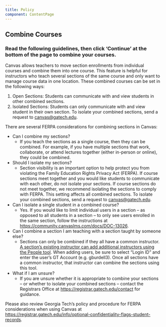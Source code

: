 ```yaml
---
title: Policy
component: ContentPage
---
```


## Combine Courses

### Read the following guidelines, then click ‘Continue’ at the bottom of the page to combine your courses.

Canvas allows teachers to move section enrollments from individual courses and combine them into one course. This feature is helpful for instructors who teach several sections of the same course and only want to manage course data in one location. These combined courses can be set in the following ways:

1.  Open Sections: Students can communicate with and view students in other combined sections.
2.  Isolated Sections: Students can only communicate with and view student in their own section. To isolate your combined sections, send a request to canvas@gatech.edu.

There are several FERPA considerations for combining sections in Canvas:

- Can I combine my sections?
  - If you teach the sections as a single course, then they can be combined. For example, if you have multiple sections that work, collaborate, or attend lectures together (either in-person or online), they could be combined.
- Should I isolate my sections?
  - Section visibility is an important option to help protect you from violating the Family Education Rights Privacy Act (FERPA). If course sections meet together and you would like students to communicate with each other, do not isolate your sections. If course sections do not meet together, we recommend isolating the sections to comply with FERPA. This setting affects all combined sections. To isolate your combined sections, send a request to canvas@gatech.edu.
- Can I isolate a single student in a combined course?
  - Yes. If you would like to limit individual users in a section – as opposed to all students in a section – to only see users enrolled in the same section, follow the instructions at <a href="https://community.canvaslms.com/docs/DOC-13026" target="_blank">https://community.canvaslms.com/docs/DOC-13026</a>.
- Can I combine a section I am teaching with a section taught by someone else?
  - Sections can only be combined if they all have a common instructor. <a href="https://community.canvaslms.com/docs/DOC-12973-4152724200" target="_blank">A section’s existing instructor can add additional instructors using the People tool</a>. When adding users, be sure to select “Login ID” and enter the user’s GT Account (e.g. gburdell3). Once all sections have a common instructor, that instructor can combine the sections using this tool.
- What if I am unsure?
  - If you are unsure whether it is appropriate to combine your sections – or whether to isolate your combined sections – contact the Registrars Office at <a href="https://registrar.gatech.edu/contact" target="_blank">https://registrar.gatech.edu/contact</a> for guidance.

Please also review Georgia Tech’s policy and procedure for FERPA considerations when using Canvas at <a href="https://registrar.gatech.edu/info/optional-confidentiality-flags-student-records" target="_blank">https://registrar.gatech.edu/info/optional-confidentiality-flags-student-records</a>.
